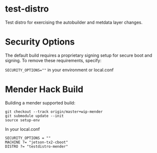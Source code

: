 test-distro
===========

Test distro for exercising the autobuilder and metdata layer changes.

# Security Options

The default build requires a proprietary signing setup for secure boot
and signing.  To remove these requirements, specify:

`SECURITY_OPTIONS=""` in your environment or local.conf

# Mender Hack Build

Building a mender supported build:

```
git checkout --track origin/master+wip-mender
git submodule update --init
source setup-env
```

In your local.conf
```
SECURITY_OPTIONS = ""
MACHINE ?= "jetson-tx2-cboot"
DISTRO ?= "testdistro-mender"
```
